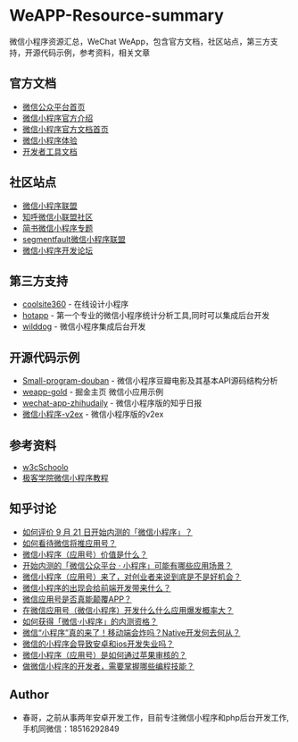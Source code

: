 # WeAPP-Resource-summary
微信小程序资源汇总，WeChat WeApp，包含官方文档，社区站点，第三方支持，开源代码示例，参考资料，相关文章
## 官方文档

- [微信公众平台首页](https://mp.weixin.qq.com/)
- [微信小程序官方介绍](https://mp.weixin.qq.com/debug/wxadoc/design/index.html)
- [微信小程序官方文档首页](https://mp.weixin.qq.com/debug/wxadoc/dev/)
- [微信小程序体验](https://mp.weixin.qq.com/debug/wxadoc/dev/demo.html?t=20161222)
- [开发者工具文档](https://mp.weixin.qq.com/debug/wxadoc/dev/devtools/devtools.html)

## 社区站点
- [微信小程序联盟](http://www.wxapp-union.com/)
- [知呼微信小联盟社区](https://zhuanlan.zhihu.com/wxapp-union)
- [简书微信小程序专题](http://www.jianshu.com/collection/dfdc2bbd1315)
- [segmentfault微信小程序联盟](https://segmentfault.com/blog/wxapp)
- [微信小程序开发论坛](https://weappdev.com/)

## 第三方支持
- [coolsite360](http://www.coolsite360.com/) - 在线设计小程序
- [hotapp](https://weixin.hotapp.cn/) - 第一个专业的微信小程序统计分析工具,同时可以集成后台开发
- [wilddog](https://www.wilddog.com/) - 微信小程序集成后台开发

## 开源代码示例
- [Small-program-douban](https://github.com/xiechunming/Small-program-douban) - 微信小程序豆瓣电影及其基本API源码结构分析
- [weapp-gold](https://github.com/hilongjw/weapp-gold) - 掘金主页 微信小应用示例
- [wechat-app-zhihudaily](https://github.com/myronliu347/wechat-app-zhihudaily) - 微信小程序版的知乎日报
- [微信小程序-v2ex](https://github.com/jectychen/wechat-v2ex/) - 微信小程序版的v2ex

## 参考资料
- [w3cSchoolo](http://www.w3cschool.cn/weixinapp/weixinapp-location.html)
- [极客学院微信小程序教程](http://www.jikexueyuan.com/course/3081.html)

## 知乎讨论
- [如何评价 9 月 21 日开始内测的「微信小程序」？](https://www.zhihu.com/question/50874500)
- [如何看待微信将推应用号？](https://www.zhihu.com/question/39374074)
- [微信小程序（应用号）价值是什么？](https://www.zhihu.com/question/50875544)
- [开始内测的「微信公众平台 · 小程序」可能有哪些应用场景？](https://www.zhihu.com/question/50871887)
- [微信小程序（应用号）来了，对创业者来说到底是不是好机会？](https://www.zhihu.com/question/50885176)
- [微信小程序的出现会给前端开发带来什么？](https://www.zhihu.com/question/50900987)
- [微信应用号是否真能颠覆APP？](https://www.zhihu.com/question/50878415)
- [在微信应用号（微信小程序）开发什么什么应用爆发概率大？](https://www.zhihu.com/question/50878674)
- [如何获得「微信·小程序」的内测资格？](https://www.zhihu.com/question/50875630)
- [微信“小程序”真的来了！移动端会炸吗？Native开发何去何从？](https://www.zhihu.com/question/50874710)
- [微信的小程序会导致安卓和ios开发失业吗？](https://www.zhihu.com/question/50879269)
- [微信小程序（应用号）是如何通过苹果审核的？](https://www.zhihu.com/question/50879437)
- [做微信小程序的开发者，需要掌握哪些编程技能？](https://www.zhihu.com/question/50886759)

## Author
- 春哥，之前从事两年安卓开发工作，目前专注微信小程序和php后台开发工作,手机同微信：18516292849



